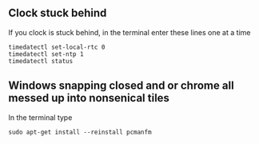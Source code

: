 ## Clock stuck behind
If you clock is stuck behind, in the terminal enter these lines one at a time

    timedatectl set-local-rtc 0
    timedatectl set-ntp 1
    timedatectl status
  
  
## Windows snapping closed and or chrome all messed up into nonsenical tiles

In the terminal type 

    sudo apt-get install --reinstall pcmanfm
